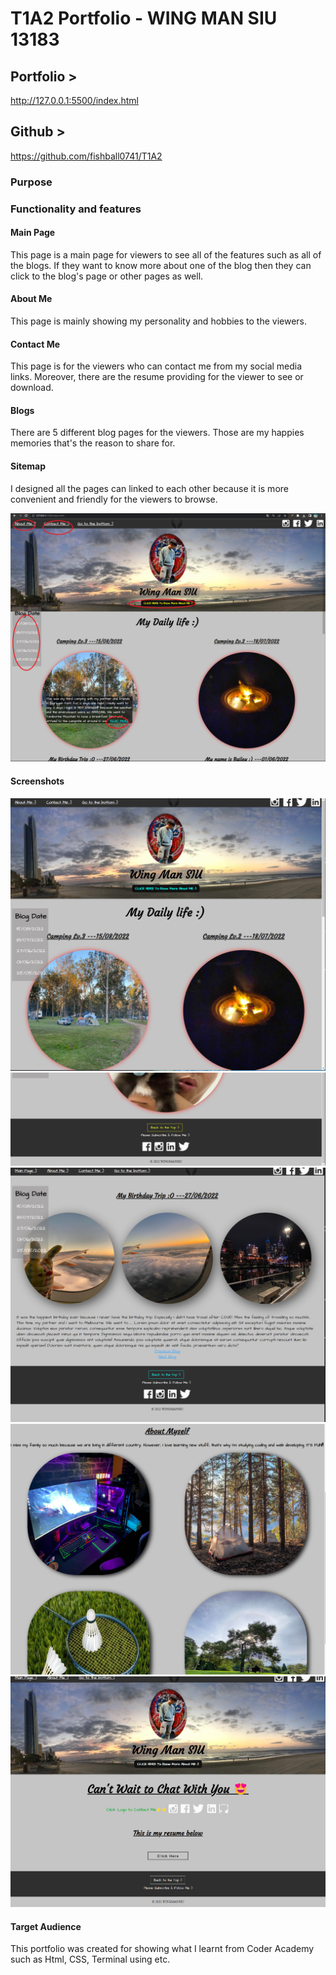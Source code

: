 # T1A2 Portfolio - WING MAN SIU  13183


## Portfolio >    
http://127.0.0.1:5500/index.html

## Github >    
https://github.com/fishball0741/T1A2


### Purpose


### Functionality and features



#### Main Page
This page is a main page for viewers to see all of the features such as all of the blogs. If they want to know more about one of the blog then they can click to the blog's page or other pages as well.

#### About Me
This page is mainly showing my personality and hobbies to the viewers.

#### Contact Me
This page is for the viewers who can contact me from my social media links. Moreover, there are the resume providing for the viewer to see or download.

#### Blogs
There are 5 different blog pages for the viewers. Those are my happies memories that's the reason to share for.

#### Sitemap 
I designed all the pages can linked to each other because it is more convenient and friendly for the viewers to browse.

![Sitemap](./Screenshots/sitemap.png)

#### Screenshots
![mainpage](./Screenshots/main1.0.png)
![footer](./Screenshots/main_footer.png)
![blog](./Screenshots/blog.png)
![aboutme](./Screenshots/aboutme.png)
![contactme](./Screenshots/contactme.png)


#### Target Audience
This portfolio was created for showing what I learnt from Coder Academy such as Html, CSS, Terminal using etc.
